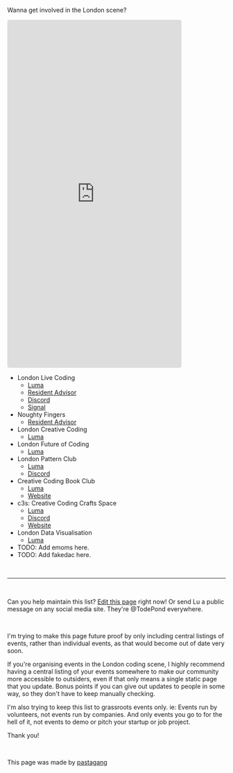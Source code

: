 Wanna get involved in the London scene?

<style>
  iframe {
    max-width: 100%;
  }
</style>

<iframe
  src="https://lu.ma/embed/calendar/cal-p0Ty8dnCk4rsXxC/events?lt=light"
  width="400"
  height="800"
  frameborder="0"
  style="border: 1px solid #bfcbda88; border-radius: 4px;"
  allowfullscreen=""
  aria-hidden="false"
  tabindex="0"
></iframe>

<br>

- London Live Coding
  - [Luma](https://lu.ma/londonlivecoding)
  - [Resident Advisor](https://ra.co/promoters/143671)
  - [Discord](https://discord.gg/eVHd5e3fhJ)
  - [Signal](https://signal.group/#CjQKILVUFMuI1r_tNi4k7Ei4aHTOSVZfYljCjnzal_hmKtMlEhDWv7WqmYv7p2DDkHu4_kGQ)
- Noughty Fingers
  - [Resident Advisor](https://ra.co/promoters/150349)
- London Creative Coding
  - [Luma](https://lu.ma/london-creative-coding)
- London Future of Coding
  - [Luma](https://lu.ma/foclondon)
- London Pattern Club
  - [Luma](https://lu.ma/london-pattern-club)
  - [Discord](https://discord.gg/YqDS4Kza3R)
- Creative Coding Book Club
  - [Luma](https://lu.ma/calendar/cal-l8dqsc8YHhI2Fbi)
  - [Website](https://creativecodingbook.club/)
- c3s: Creative Coding Crafts Space
  - [Luma](https://lu.ma/c3s)
  - [Discord](https://discord.gg/kxWFc5w2M3)
  - [Website](https://www.creativecodingcrafts.space/)
- London Data Visualisation
  - [Luma](https://lu.ma/londondatavis)
- TODO: Add emoms here.
- TODO: Add fakedac here.

<br>

<hr>

<br>

Can you help maintain this list? [Edit this page](https://github.com/pastagang/pastagang/edit/main/london/readme.md) right now! Or send Lu a public message on any social media site. They're @TodePond everywhere.

<br>

I'm trying to make this page future proof by only including central listings of events, rather than individual events, as that would become out of date very soon.

If you're organising events in the London coding scene, I highly recommend having a central listing of your events somewhere to make our community more accessible to outsiders, even if that only means a single static page that you update. Bonus points if you can give out updates to people in some way, so they don't have to keep manually checking.

I'm also trying to keep this list to grassroots events only. ie: Events run by volunteers, not events run by companies. And only events you go to for the hell of it, not events to demo or pitch your startup or job project.

Thank you!

<br>

This page was made by [pastagang](/)

